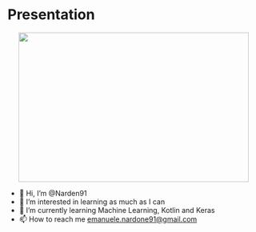 # Presentation

<p align="center">
  <img width="460" height="300" src="jobgif.gif">
</p>



- 👋 Hi, I’m @Narden91
- 👀 I’m interested in learning as much as I can
- 🌱 I’m currently learning Machine Learning, Kotlin and Keras
- 📫 How to reach me emanuele.nardone91@gmail.com

<!---
Narden91/Narden91 is a ✨ special ✨ repository because its `README.md` (this file) appears on your GitHub profile.
You can click the Preview link to take a look at your changes.
--->
